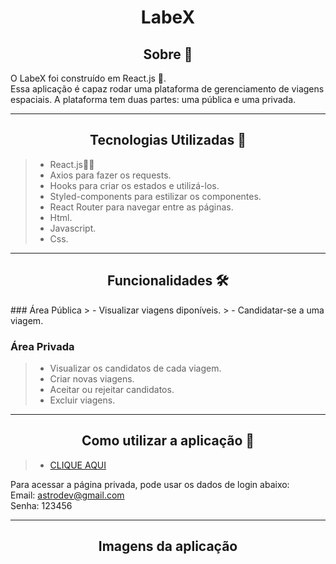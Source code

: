 <h1 align="center">LabeX</h1>

<h2 align="center">Sobre 📖</h2>

<p>
   O LabeX foi construído em React.js 💙.<br>
   Essa aplicação é capaz rodar uma plataforma de gerenciamento de viagens espaciais. A plataforma tem duas partes: uma pública e uma privada.
</p>

---

<h2 align="center">Tecnologias Utilizadas 📱</h2>

> - React.js🧐📂
> - Axios para fazer os requests.
> - Hooks para criar os estados e utilizá-los.
> - Styled-components para estilizar os componentes.
> - React Router para navegar entre as páginas.
> - Html.
> - Javascript.
> - Css.
---

<h2 align="center">Funcionalidades 🛠️</h2>

   <p>
### Área Pública
> - Visualizar viagens diponíveis.
> - Candidatar-se a uma viagem.

### Área Privada
> - Visualizar os candidatos de cada viagem.
> - Criar novas viagens.
> - Aceitar ou rejeitar candidatos.
> - Excluir viagens.
</p>

---
<h2 align="center">Como utilizar a aplicação 🤔</h2>

<p>

> - [CLIQUE AQUI](https://shocking-fruit.surge.sh/login)
  
  Para acessar a página privada, pode usar os dados de login abaixo:<br>
  Email: astrodev@gmail.com<br>
  Senha: 123456
 </p>
 
 ---
 
<h2 align="center">Imagens da aplicação</h2>
